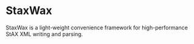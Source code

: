 # StaxWax

StaxWax is a light-weight convenience framework for high-performance StAX XML writing and parsing.
